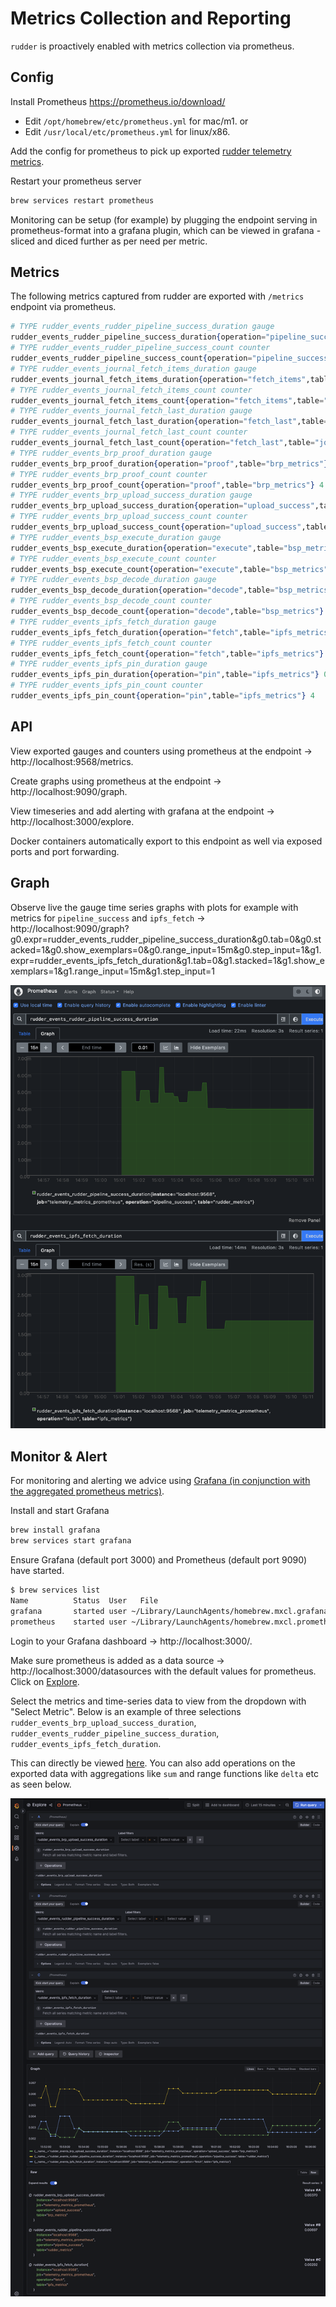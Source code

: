 # Metrics Collection and Reporting

`rudder` is proactively enabled with metrics collection via prometheus.

## Config

Install Prometheus https://prometheus.io/download/ 

* Edit `/opt/homebrew/etc/prometheus.yml` for mac/m1.
or
* Edit `/usr/local/etc/prometheus.yml` for linux/x86.

Add the config for prometheus to pick up exported [rudder telemetry metrics](../lib/rudder/metrics/prometheus.yml).

Restart your prometheus server

```bash
brew services restart prometheus
```

Monitoring can be setup (for example) by plugging the endpoint serving in prometheus-format into a grafana plugin, which can be viewed in grafana - sliced and diced further as per need per metric.

## Metrics

The following metrics captured from rudder are exported with `/metrics` endpoint via prometheus.

```elixir
# TYPE rudder_events_rudder_pipeline_success_duration gauge
rudder_events_rudder_pipeline_success_duration{operation="pipeline_success",table="rudder_metrics"} 0.004265
# TYPE rudder_events_rudder_pipeline_success_count counter
rudder_events_rudder_pipeline_success_count{operation="pipeline_success",table="rudder_metrics"} 4
# TYPE rudder_events_journal_fetch_items_duration gauge
rudder_events_journal_fetch_items_duration{operation="fetch_items",table="journal_metrics"} 1.2e-5
# TYPE rudder_events_journal_fetch_items_count counter
rudder_events_journal_fetch_items_count{operation="fetch_items",table="journal_metrics"} 1
# TYPE rudder_events_journal_fetch_last_duration gauge
rudder_events_journal_fetch_last_duration{operation="fetch_last",table="journal_metrics"} 3.6e-5
# TYPE rudder_events_journal_fetch_last_count counter
rudder_events_journal_fetch_last_count{operation="fetch_last",table="journal_metrics"} 1
# TYPE rudder_events_brp_proof_duration gauge
rudder_events_brp_proof_duration{operation="proof",table="brp_metrics"} 6.259999999999999e-4
# TYPE rudder_events_brp_proof_count counter
rudder_events_brp_proof_count{operation="proof",table="brp_metrics"} 4
# TYPE rudder_events_brp_upload_success_duration gauge
rudder_events_brp_upload_success_duration{operation="upload_success",table="brp_metrics"} 0.0023769999999999998
# TYPE rudder_events_brp_upload_success_count counter
rudder_events_brp_upload_success_count{operation="upload_success",table="brp_metrics"} 4
# TYPE rudder_events_bsp_execute_duration gauge
rudder_events_bsp_execute_duration{operation="execute",table="bsp_metrics"} 2.1799999999999999e-4
# TYPE rudder_events_bsp_execute_count counter
rudder_events_bsp_execute_count{operation="execute",table="bsp_metrics"} 4
# TYPE rudder_events_bsp_decode_duration gauge
rudder_events_bsp_decode_duration{operation="decode",table="bsp_metrics"} 0.0
# TYPE rudder_events_bsp_decode_count counter
rudder_events_bsp_decode_count{operation="decode",table="bsp_metrics"} 4
# TYPE rudder_events_ipfs_fetch_duration gauge
rudder_events_ipfs_fetch_duration{operation="fetch",table="ipfs_metrics"} 0.001588
# TYPE rudder_events_ipfs_fetch_count counter
rudder_events_ipfs_fetch_count{operation="fetch",table="ipfs_metrics"} 4
# TYPE rudder_events_ipfs_pin_duration gauge
rudder_events_ipfs_pin_duration{operation="pin",table="ipfs_metrics"} 0.00174
# TYPE rudder_events_ipfs_pin_count counter
rudder_events_ipfs_pin_count{operation="pin",table="ipfs_metrics"} 4
```

## API

View exported gauges and counters using prometheus at the endpoint ->  http://localhost:9568/metrics.

Create graphs using prometheus at the endpoint -> http://localhost:9090/graph.

View timeseries and add alerting with grafana at the endpoint -> http://localhost:3000/explore.

Docker containers automatically export to this endpoint as well via exposed ports and port forwarding.
## Graph

Observe live the gauge time series graphs with plots for example with metrics for `pipeline_success` and `ipfs_fetch` -> http://localhost:9090/graph?g0.expr=rudder_events_rudder_pipeline_success_duration&g0.tab=0&g0.stacked=1&g0.show_exemplars=0&g0.range_input=15m&g0.step_input=1&g1.expr=rudder_events_ipfs_fetch_duration&g1.tab=0&g1.stacked=1&g1.show_exemplars=1&g1.range_input=15m&g1.step_input=1

![Observe](./prometheus.png)

## Monitor & Alert

For monitoring and alerting we advice using [Grafana (in conjunction with the aggregated prometheus metrics)](https://grafana.com/docs/grafana/latest/getting-started/get-started-grafana-prometheus/).

Install and start Grafana

```bash
brew install grafana
brew services start grafana
```

Ensure Grafana (default port 3000) and Prometheus (default port 9090) have started.

```bash
$ brew services list
Name          Status  User   File
grafana       started user ~/Library/LaunchAgents/homebrew.mxcl.grafana.plist
prometheus    started user ~/Library/LaunchAgents/homebrew.mxcl.prometheus.plist
```

Login to your Grafana dashboard -> http://localhost:3000/.

Make sure prometheus is added as a data source -> http://localhost:3000/datasources with the default values for prometheus. Click on [Explore](http://localhost:3000/explore?left=%7B%22datasource%22:%22lVZwdz8Vz%22,%22queries%22:%5B%7B%22refId%22:%22A%22,%22datasource%22:%7B%22type%22:%22prometheus%22,%22uid%22:%22lVZwdz8Vz%22%7D%7D%5D,%22range%22:%7B%22from%22:%22now-1h%22,%22to%22:%22now%22%7D%7D&orgId=1).

Select the metrics and time-series data to view from the dropdown with "Select Metric".
Below is an example of three selections `rudder_events_brp_upload_success_duration`, `rudder_events_rudder_pipeline_success_duration`, `rudder_events_ipfs_fetch_duration`.

This can directly be viewed [here](http://localhost:3000/explore?left=%7B%22datasource%22:%22lVZwdz8Vz%22,%22queries%22:%5B%7B%22refId%22:%22A%22,%22datasource%22:%7B%22type%22:%22prometheus%22,%22uid%22:%22lVZwdz8Vz%22%7D,%22editorMode%22:%22builder%22,%22expr%22:%22rudder_events_brp_upload_success_duration%22,%22legendFormat%22:%22__auto%22,%22range%22:true,%22instant%22:true%7D,%7B%22refId%22:%22B%22,%22datasource%22:%7B%22type%22:%22prometheus%22,%22uid%22:%22lVZwdz8Vz%22%7D,%22editorMode%22:%22builder%22,%22expr%22:%22rudder_events_rudder_pipeline_success_duration%22,%22legendFormat%22:%22__auto%22,%22range%22:true,%22instant%22:true%7D,%7B%22refId%22:%22C%22,%22datasource%22:%7B%22type%22:%22prometheus%22,%22uid%22:%22lVZwdz8Vz%22%7D,%22editorMode%22:%22builder%22,%22expr%22:%22rudder_events_ipfs_fetch_duration%22,%22legendFormat%22:%22__auto%22,%22range%22:true,%22instant%22:true%7D%5D,%22range%22:%7B%22from%22:%22now-15m%22,%22to%22:%22now%22%7D%7D&orgId=1). You can also add operations on the exported data with aggregations like `sum` and range functions like `delta` etc as seen below.

![grafana](./grafana.png)
